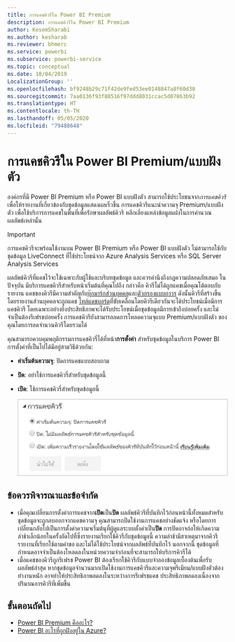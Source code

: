 ```yaml
---
title: การแคชคิวรีใน Power BI Premium
description: การแคชคิวรีใน Power BI Premium
author: KesemSharabi
ms.author: kesharab
ms.reviewer: bhmerc
ms.service: powerbi
ms.subservice: powerbi-service
ms.topic: conceptual
ms.date: 10/04/2019
LocalizationGroup: ''
ms.openlocfilehash: bf9248b29c71f42de9fed53ee0148847a8f60d30
ms.sourcegitcommit: 7aa0136f93f88516f97ddd8031ccac5d07863b92
ms.translationtype: HT
ms.contentlocale: th-TH
ms.lasthandoff: 05/05/2020
ms.locfileid: "79488648"
---
```

# <a name="query-caching-in-power-bi-premiumembedded"></a>การแคชคิวรีใน Power BI Premium/แบบฝังตัว

องค์กรที่มี Power BI Premium หรือ Power BI แบบฝังตัว สามารถใช้ประโยชนจาก*การแคชคิวรี*เพื่อให้รายงานที่เกี่ยวข้องกับชุดข้อมูลแสดงผลเร็วขึ้น การแคชคิวรีแนะนำความจุ Premium/แบบฝังตัว เพื่อใช้บริการการแคชในพื้นที่เพื่อรักษาผลลัพธ์คิวรี หลีกเลี่ยงแหล่งข้อมูลแฝงในการคำนวณผลลัพธ์เหล่านั้น

> [!IMPORTANT]
> การแคชคิวรีจะพร้อมใช้งานบน Power BI Premium หรือ Power BI แบบฝังตัว ไม่สามารถใช้กับชุดข้อมูล LiveConnect ที่ใช้ประโยชน์จาก Azure Analysis Services หรือ SQL Server Analysis Services

ผลลัพธ์คิวรีที่แคชไว้จะใช้เฉพาะกับผู้ใช้และบริบทชุดข้อมูล และควรคำนึงถึงกฎความปลอดภัยเสมอ ในปัจจุบัน มีบริการแคชคิวรีสำหรับหน้าเริ่มต้นที่คุณไปถึง กล่าวคือ คิวรีไม่ได้ถูกแคชเมื่อคุณโต้ตอบกับรายงาน แคชของคิวรีมีความสำคัญกับ[บุ๊กมาร์กส่วนบุคคล](consumer/end-user-bookmarks.md#personal-bookmarks)และ[ตัวกรองแบบถาวร](https://powerbi.microsoft.com/blog/announcing-persistent-filters-in-the-service/) ดังนั้นคิวรีที่สร้างขึ้นโดยรายงานส่วนบุคคลจะถูกแคช [ไทล์แดชบอร์ด](service-dashboard-tiles.md)ที่ขับเคลื่อนโดยคิวรีเดียวกันจะได้ประโยชน์เมื่อมีการแคชคิวรี โดยเฉพาะอย่างยิ่งประสิทธิภาพจะได้รับประโยชน์เมื่อชุดข้อมูลมีการเข้าถึงบ่อยครั้ง และไม่จำเป็นต้องรีเฟรชบ่อยครั้ง การแคชคิวรียังสามารถลดการโหลดความจุแบบ Premium/แบบฝังตัว ของคุณโดยการลดจำนวนคิวรีโดยรวมได้

คุณสามารถควบคุมพฤติกรรมการแคชคิวรี่ได้ที่หน้า**การตั้งค่า** สำหรับชุดข้อมูลในบริการ Power BI การตั้งค่าที่เป็นไปได้มีอยู่สามวิธีด้วยกัน:

- **ค่าเริ่มต้นความจุ**: ปิดการแคชแบบสอบถาม
- **ปิด**: อย่าใช้การแคชคิวรี่สำหรับชุดข้อมูลนี้
- **เปิด**: ใช้การแคชคิวรี่สำหรับชุดข้อมูลนี้

    ![กล่องโต้ตอบการแคชคิวรี](media/power-bi-query-caching/power-bi-query-3-options.png)

## <a name="considerations-and-limitations"></a>ข้อควรพิจารณาและข้อจำกัด

- เมื่อคุณเปลี่ยนการตั้งค่าการแคชจาก**เปิด**เป็น**ปิด** ผลลัพธ์คิวรีที่บันทึกไว้ก่อนหน้านี้ทั้งหมดสำหรับชุดข้อมูลจะถูกลบออกจากแคชความจุ คุณสามารถปิดใช้งานการแคชอย่างชัดแจ้ง หรือโดยการเปลี่ยนกลับไปเป็นการตั้งค่าความจเริ่มต้นุที่ผู้ดูแลระบบตั้งค่าเป็น**ปิด** การปิดอาจก่อให้เกิดความล่าช้าเล็กน้อยในครั้งถัดไปที่ซึ่งรายงานเรียกใช้คิวรีกับชุดข้อมูลนี้ ความล่าช้ามีสาเหตุมาจากคิวรีรายงานที่เรียกใช้ตามคำขอ และไม่ได้ใช้ประโยชน์จากผลลัพธ์ที่บันทึกไว้ นอกจากนี้ ชุดข้อมูลที่กำหนดอาจจำเป็นต้องโหลดลงในหน่วยความจำก่อนที่จะสามารถให้บริการคิวรีได้
- เมื่อแคชของคิวรีถูกรีเฟรช Power BI ต้องเรียกใช้คิวรีกับแบบจำลองข้อมูลเบื้องต้นเพื่อรับผลลัพธ์ล่าสุด หากชุดข้อมูลจำนวนมากเปิดใช้งานการแคชคิวรีและความจุพรีเมียม/แบบฝังตัวต้องทำงานหนัก อาจทำให้ประสิทธิภาพลดลงในระหว่างการรีเฟรชแคช ประสิทธิภาพลดลงเนื่องจากปริมาณการคิวรีที่เพิ่มขึ้น

## <a name="next-steps"></a>ขั้นตอนถัดไป

* [Power BI Premium คืออะไร?](service-premium-what-is.md)
* [Power BI อะไรที่ถูกฝังอยู่ใน Azure?](developer/embedded/azure-pbie-what-is-power-bi-embedded.md)
